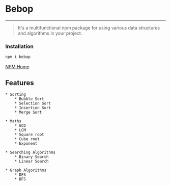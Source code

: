 # Bebop

---

> It's a multifunctional npm package for using various data structures and algorithms in your project.

### Installation

```bash
npm i bebop
```

[NPM Home]()

## Features

    * Sorting
        * Bubble Sort
        * Selection Sort
        * Insertion Sort
        * Merge Sort

    * Maths
        * GCD
        * LCM
        * Square root
        * Cube root
        * Exponent

    * Searching Algorithms
        * Binary Search
        * Linear Search

    * Graph Algorithms
        * DFS
        * BFS
